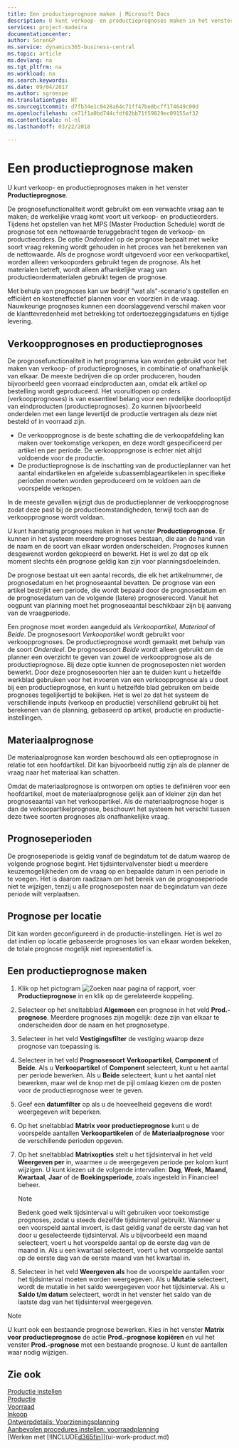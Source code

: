 ```yaml
---
title: Een productieprognose maken | Microsoft Docs
description: U kunt verkoop- en productieprognoses maken in het venster **Productieprognose**.
services: project-madeira
documentationcenter: 
author: SorenGP
ms.service: dynamics365-business-central
ms.topic: article
ms.devlang: na
ms.tgt_pltfrm: na
ms.workload: na
ms.search.keywords: 
ms.date: 09/04/2017
ms.author: sgroespe
ms.translationtype: HT
ms.sourcegitcommit: d7fb34e1c9428a64c71ff47be8bcff174649c00d
ms.openlocfilehash: ce71f1a0bd744cfdf62bb71f59829ec09155af32
ms.contentlocale: nl-nl
ms.lasthandoff: 03/22/2018

---
```

# <a name="create-a-production-forecast"></a>Een productieprognose maken
U kunt verkoop- en productieprognoses maken in het venster **Productieprognose**.  

De prognosefunctionaliteit wordt gebruikt om een verwachte vraag aan te maken; de werkelijke vraag komt voort uit verkoop- en productieorders. Tijdens het opstellen van het MPS (Master Production Schedule) wordt de prognose tot een nettowaarde teruggebracht tegen de verkoop- en productieorders. De optie *Onderdeel* op de prognose bepaalt met welke soort vraag rekening wordt gehouden in het proces van het berekenen van de nettowaarde. Als de prognose wordt uitgevoerd voor een verkoopartikel, worden alleen verkooporders gebruikt tegen de prognose. Als het materialen betreft, wordt alleen afhankelijke vraag van productieordermaterialen gebruikt tegen de prognose.  

Met behulp van prognoses kan uw bedrijf "wat als"-scenario's opstellen en efficiënt en kosteneffectief plannen voor en voorzien in de vraag. Nauwkeurige prognoses kunnen een doorslaggevend verschil maken voor de klanttevredenheid met betrekking tot ordertoezeggingsdatums en tijdige levering.  

## <a name="sales-forecasts-and-production-forecasts"></a>Verkoopprognoses en productieprognoses  
De prognosefunctionaliteit in het programma kan worden gebruikt voor het maken van verkoop- of productieprognoses, in combinatie of onafhankelijk van elkaar. De meeste bedrijven die op order produceren, houden bijvoorbeeld geen voorraad eindproducten aan, omdat elk artikel op bestelling wordt geproduceerd. Het vooruitlopen op orders (verkoopprognoses) is van essentieel belang voor een redelijke doorlooptijd van eindproducten (productieprognoses). Zo kunnen bijvoorbeeld onderdelen met een lange levertijd de productie vertragen als deze niet besteld of in voorraad zijn.  

-   De verkoopprognose is de beste schatting die de verkoopafdeling kan maken over toekomstige verkopen, en deze wordt gespecificeerd per artikel en per periode. De verkoopprognose is echter niet altijd voldoende voor de productie.  
-   De productieprognose is de inschatting van de productieplanner van het aantal eindartikelen en afgeleide subassemblageartikelen in specifieke perioden moeten worden geproduceerd om te voldoen aan de voorspelde verkopen.  

In de meeste gevallen wijzigt dus de productieplanner de verkoopprognose zodat deze past bij de productieomstandigheden, terwijl toch aan de verkoopprognose wordt voldaan.  

U kunt handmatig prognoses maken in het venster **Productieprognose**. Er kunnen in het systeem meerdere prognoses bestaan, die aan de hand van de naam en de soort van elkaar worden onderscheiden. Prognoses kunnen desgewenst worden gekopieerd en bewerkt. Het is wel zo dat op elk moment slechts één prognose geldig kan zijn voor planningsdoeleinden.  

De prognose bestaat uit een aantal records, die elk het artikelnummer, de prognosedatum en het prognoseaantal bevatten. De prognose van een artikel bestrijkt een periode, die wordt bepaald door de prognosedatum en de prognosedatum van de volgende (latere) prognoserecord. Vanuit het oogpunt van planning moet het prognoseaantal beschikbaar zijn bij aanvang van de vraagperiode.  

Een prognose moet worden aangeduid als *Verkoopartikel*, *Materiaal* of *Beide*. De prognosesoort *Verkoopartikel* wordt gebruikt voor verkoopprognoses. De productieprognose wordt gemaakt met behulp van de soort *Onderdeel*. De prognosesoort *Beide* wordt alleen gebruikt om de planner een overzicht te geven van zowel de verkoopprognose als de productieprognose. Bij deze optie kunnen de prognoseposten niet worden bewerkt. Door deze prognosesoorten hier aan te duiden kunt u hetzelfde werkblad gebruiken voor het invoeren van een verkoopprognose als u doet bij een productieprognose, en kunt u hetzelfde blad gebruiken om beide prognoses tegelijkertijd te bekijken. Het is wel zo dat het systeem de verschillende inputs (verkoop en productie) verschillend gebruikt bij het berekenen van de planning, gebaseerd op artikel, productie en productie-instellingen.  

## <a name="component-forecast"></a>Materiaalprognose  
De materiaalprognose kan worden beschouwd als een optieprognose in relatie tot een hoofdartikel. Dit kan bijvoorbeeld nuttig zijn als de planner de vraag naar het materiaal kan schatten.  

Omdat de materiaalprognose is ontworpen om opties te definiëren voor een hoofdartikel, moet de materiaalprognose gelijk aan of kleiner zijn dan het prognoseaantal van het verkoopartikel. Als de materiaalprognose hoger is dan de verkoopartikelprognose, beschouwt het systeem het verschil tussen deze twee soorten prognoses als onafhankelijke vraag.  

## <a name="forecasting-periods"></a>Prognoseperioden  
 De prognoseperiode is geldig vanaf de begindatum tot de datum waarop de volgende prognose begint. Het tijdsintervalvenster biedt u meerdere keuzemogelijkheden om de vraag op en bepaalde datum in een periode in te voegen. Het is daarom raadzaam om het bereik van de prognoseperiode niet te wijzigen, tenzij u alle prognoseposten naar de begindatum van deze periode wilt verplaatsen.  

## <a name="forecast-by-locations"></a>Prognose per locatie  
Dit kan worden geconfigureerd in de productie-instellingen. Het is wel zo dat indien op locatie gebaseerde prognoses los van elkaar worden bekeken, de totale prognose mogelijk niet representatief is.

## <a name="to-create-a-production-forecast"></a>Een productieprognose maken

1.  Klik op het pictogram ![Zoeken naar pagina of rapport](media/ui-search/search_small.png "pictogram Zoeken naar pagina of rapport"), voer **Productieprognose** in en klik op de gerelateerde koppeling.  
2.  Selecteer op het sneltabblad **Algemeen** een prognose in het veld **Prod.-prognose**. Meerdere prognoses zijn mogelijk: deze zijn van elkaar te onderscheiden door de naam en het prognosetype.  
3.  Selecteer in het veld **Vestigingsfilter** de vestiging waarop deze prognose van toepassing is.  
4.  Selecteer in het veld **Prognosesoort** **Verkoopartikel**, **Component** of **Beide**. Als u **Verkoopartikel** of **Component** selecteert, kunt u het aantal per periode bewerken. Als u **Beide** selecteert, kunt u het aantal niet bewerken, maar wel de knop met de pijl omlaag kiezen om de posten voor de productieprognose weer te geven.  
5.  Geef een **datumfilter** op als u de hoeveelheid gegevens die wordt weergegeven wilt beperken.  
6.  Op het sneltabblad **Matrix voor productieprognose** kunt u de voorspelde aantallen **Verkoopartikelen** of de **Materiaalprognose** voor de verschillende perioden opgeven.  
7.  Op het sneltabblad **Matrixopties** stelt u het tijdsinterval in het veld **Weergeven per** in, waarmee u de weergegeven periode per kolom kunt wijzigen. U kunt kiezen uit de volgende intervallen: **Dag**, **Week**, **Maand**, **Kwartaal**, **Jaar** of de **Boekingsperiode**, zoals ingesteld in Financieel beheer.  

    > [!NOTE]  
    >  Bedenk goed welk tijdsinterval u wilt gebruiken voor toekomstige prognoses, zodat u steeds dezelfde tijdsinterval gebruikt. Wanneer u een voorspeld aantal invoert, is dast geldig vanaf de eerste dag van het door u geselecteerde tijdsinterval. Als u bijvoorbeeld een maand selecteert, voert u het voorspelde aantal op de eerste dag van de maand in. Als u een kwartaal selecteert, voert u het voorspelde aantal op de eerste dag van de eerste maand van het kwartaal in.  

8.  Selecteer in het veld **Weergeven als** hoe de voorspelde aantallen voor het tijdsinterval moeten worden weergegeven. Als u **Mutatie** selecteert, wordt de mutatie in het saldo weergegeven voor het tijdsinterval. Als u **Saldo t/m datum** selecteert, wordt in het venster het saldo van de laatste dag van het tijdsinterval weergegeven.  

> [!NOTE]  
>  U kunt ook een bestaande prognose bewerken. Kies in het venster **Matrix voor productieprognose** de actie **Prod.-prognose kopiëren** en vul het venster **Prod.-prognose** met een bestaande prognose. U kunt de aantallen waar nodig wijzigen.  

## <a name="see-also"></a>Zie ook  
[Productie instellen](production-configure-production-processes.md)  
[Productie](production-manage-manufacturing.md)    
[Voorraad](inventory-manage-inventory.md)  
[Inkoop](purchasing-manage-purchasing.md)  
[Ontwerpdetails: Voorzieningsplanning](design-details-supply-planning.md)   
[Aanbevolen procedures instellen: voorraadplanning](setup-best-practices-supply-planning.md)  
[Werken met [!INCLUDE[d365fin](includes/d365fin_md.md)]](ui-work-product.md)

